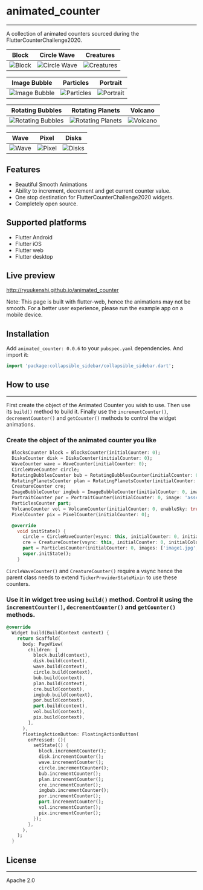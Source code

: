 # animated_counter
-------------------------------------------------------------

A collection of animated counters sourced during the FlutterCounterChallenge2020.

Block                      | Circle Wave               |        Creatures
:-------------------------:|:-------------------------:|:-------------------------:
![Block](https://raw.githubusercontent.com/RyuuKenshi/flutter_animated_counter/main/ss/blocks.gif)    | ![Circle Wave](https://raw.githubusercontent.com/RyuuKenshi/flutter_animated_counter/main/ss/circle_wave.gif) |  ![Creatures](https://raw.githubusercontent.com/RyuuKenshi/flutter_animated_counter/main/ss/creatures.gif)

Image Bubble               |Particles                  |        Portrait
:-------------------------:|:-------------------------:|:-------------------------:
![Image Bubble](https://raw.githubusercontent.com/RyuuKenshi/flutter_animated_counter/main/ss/image_bubble.gif)   |![Particles](https://raw.githubusercontent.com/RyuuKenshi/flutter_animated_counter/main/ss/particles.gif)      |  ![Portrait](https://raw.githubusercontent.com/RyuuKenshi/flutter_animated_counter/main/ss/portrait.gif)

Rotating Bubbles           |        Rotating Planets   |        Volcano
:-------------------------:|:-------------------------:|:-------------------------:
![Rotating Bubbles](https://raw.githubusercontent.com/RyuuKenshi/flutter_animated_counter/main/ss/rotating_bubbles.gif) |  ![Rotating Planets](https://raw.githubusercontent.com/RyuuKenshi/flutter_animated_counter/main/ss/rotating_planets.gif)|  ![Volcano](https://raw.githubusercontent.com/RyuuKenshi/flutter_animated_counter/main/ss/volcano.gif)

Wave                       |        Pixel             |        Disks
:-------------------------:|:-------------------------:|:-------------------------:
![Wave](https://raw.githubusercontent.com/RyuuKenshi/flutter_animated_counter/main/ss/wave.gif)         |  ![Pixel](https://raw.githubusercontent.com/RyuuKenshi/flutter_animated_counter/main/ss/pixel.gif)         |  ![Disks](https://raw.githubusercontent.com/RyuuKenshi/flutter_animated_counter/main/ss/disks.gif)


## Features

* Beautiful Smooth Animations
* Ability to increment, decrement and get current counter value.
* One stop destination for FlutterCounterChallenge2020 widgets.
* Completely open source.

## Supported platforms

* Flutter Android
* Flutter iOS
* Flutter web
* Flutter desktop

## Live preview

http://ryuukenshi.github.io/animated_counter

Note: This page is built with flutter-web, hence the animations may not be smooth. For a better user experience, please run the example app on a mobile device.

## Installation

Add `animated_counter: 0.0.6` to your `pubspec.yaml` dependencies. And import it:

```dart
import 'package:collapsible_sidebar/collapsible_sidebar.dart';
```

## How to use
-----------------------------------------------

First create the object of the Animated Counter you wish to use. Then use its `build()` method to build it. Finally use the `incrementCounter()`, `decrementCounter()` and `getCounter()` methods to control the widget animations.

### Create the object of the animated counter you like

```dart
  BlocksCounter block = BlocksCounter(initialCounter: 0);
  DisksCounter disk = DisksCounter(initialCounter: 0);
  WaveCounter wave = WaveCounter(initialCounter: 0);
  CircleWaveCounter circle;
  RotatingBubblesCounter bub = RotatingBubblesCounter(initialCounter: 0, initialColors: [Colors.red, Colors.green, Colors.blue]);
  RotatingPlanetsCounter plan = RotatingPlanetsCounter(initialCounter: 0, initialColors: [Colors.red, Colors.green, Colors.blue]);
  CreatureCounter cre;
  ImageBubbleCounter imgbub = ImageBubbleCounter(initialCounter: 0, image: 'assets/dash.jpg');
  PortraitCounter por = PortraitCounter(initialCounter: 0, image: 'assets/mattis.jpeg');
  ParticlesCounter part;
  VolcanoCounter vol = VolcanoCounter(initialCounter: 0, enableSky: true);
  PixelCounter pix = PixelCounter(initialCounter: 0);

  @override
    void initState() {
      circle = CircleWaveCounter(vsync: this, initialCounter: 0, initialColors: [Colors.red, Colors.green, Colors.blue]);
      cre = CreatureCounter(vsync: this, initialCounter: 0, initialColors: [Colors.red, Colors.green, Colors.blue]);
      part = ParticlesCounter(initialCounter: 0, images: ['image1.jpg', 'image2.jpg', 'image3.jpg', 'image4.jpg', 'image5.jpg']);
      super.initState();
    }
```
`CircleWaveCounter()` and `CreatureCounter()` require a vsync hence the parent class needs to extend `TickerProviderStateMixin` to use these counters.

### Use it in widget tree using `build()` method. Control it using the `incrementCounter()`, `decrementCounter()` and `getCounter()` methods.

```dart
@override
  Widget build(BuildContext context) {
    return Scaffold(
      body: PageView(
        children: [
          block.build(context),
          disk.build(context),
          wave.build(context),
          circle.build(context),
          bub.build(context),
          plan.build(context),
          cre.build(context),
          imgbub.build(context),
          por.build(context),
          part.build(context),
          vol.build(context),
          pix.build(context),
        ],
      ),
      floatingActionButton: FloatingActionButton(
        onPressed: (){
          setState(() {
            block.incrementCounter();
            disk.incrementCounter();
            wave.incrementCounter();
            circle.incrementCounter();
            bub.incrementCounter();
            plan.incrementCounter();
            cre.incrementCounter();
            imgbub.incrementCounter();
            por.incrementCounter();
            part.incrementCounter();
            vol.incrementCounter();
            pix.incrementCounter();
          });
        },
      ),
    );
  }
```

## License
--------------------------------------------------------------

Apache 2.0